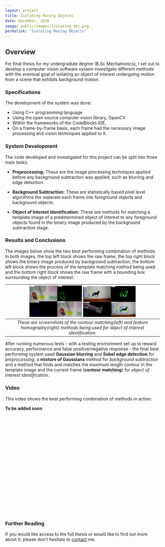 ```yaml
---
layout: project
title: Isolating Moving Objects
date: December, 2018
image: public/images/Isolating_obj.png
permalink: "Isolating Moving Objects"
---
```


## Overview
For final thesis for my undergradute degree (B.Sc Mechatronics), I set out to develop a computer vision software system investigate different methods with the eventual goal of isolating an object of interest undergoing motion from a scene that exhibits background motion.

### Specifications
The development of the system was done:
* Using C++ programming language
* Using the open source computer vision library, OpenCV
* Within the frameworks of the CodeBlocks IDE.
* On a frame-by-frame basis, each frame had the necessary image processing and vision techniques applied to it.

### System Development
The code developed and investigated for this project can be split into three main tasks:

* **Preprocessing:** These are the image processing techniques applied before any background subtraction was applied, such as blurring and edge detection.

* **Background Subtraction:** These are statistically based pixel level algorithms the seperate each frame into foreground objects and background objects.

* **Object of Interest Identification:** These are methods for matching a template image of a predetermined object of interest to any foreground objects found in the binary image produced by the background subtraction stage.

### Results and Conclusions

The images below show the two best performing combination of methods. In both images, the top left block shows the raw frame, the top right block shows the binary image produced by background subtraction, the bottom left block shows the process of the template matching method being used and the bottom right block shows the raw frame with a bounding box surrounding the object of interest.


| <img src="public/images/cont_match.png" width="35%"> <img src="public/images/feat_hom.png" width="35%">| 
|:--:| 
| *These are screenshots of the contour matching(left) and feature homography(right) methods being used for object of interest identification.* |



After running numerous tests - with a testing environment set up to reward accuracy, performance and false positive/negative response - the final best performing system used **Gaussian blurring** and **Sobel edge detection** for _preprocessing_, a **mixture of Gaussians** method for _background subtraction_ and a method that finds and matches the
maximum length contour in the template image and the current frame (**contour matching**) for _object of interest
identification_.




### Video
This video shows the best performing combination of methods in action:

**To be added soon**
<div align="center">
  <iframe width="560" height="315" src="" frameborder="0" allow="accelerometer; autoplay; encrypted-media; gyroscope; picture-in-picture" allowfullscreen></iframe>
</div>

### Further Reading

If you would like access to the full thesis or would like to find out more about it, please don't hesitate to [contact](/portfolio/contact/) me.